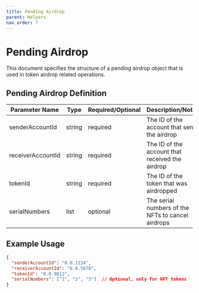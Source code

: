 ```yaml
---
title: Pending Airdrop
parent: Helpers
nav_order: 7
---
```

# Pending Airdrop

This document specifies the structure of a pending airdrop object that is used in token airdrop related operations.

## Pending Airdrop Definition

| Parameter Name      | Type         | Required/Optional | Description/Notes                                    |
|---------------------|--------------|-------------------|------------------------------------------------------|
| senderAccountId     | string       | required          | The ID of the account that sent the airdrop          |
| receiverAccountId   | string       | required          | The ID of the account that received the airdrop      |
| tokenId            | string       | required          | The ID of the token that was airdropped              |
| serialNumbers      | list<string> | optional          | The serial numbers of the NFTs to cancel airdrops    |

## Example Usage

```json
{
  "senderAccountId": "0.0.1234",
  "receiverAccountId": "0.0.5678",
  "tokenId": "0.0.9012",
  "serialNumbers": ["1", "2", "3"]  // Optional, only for NFT tokens
}
``` 